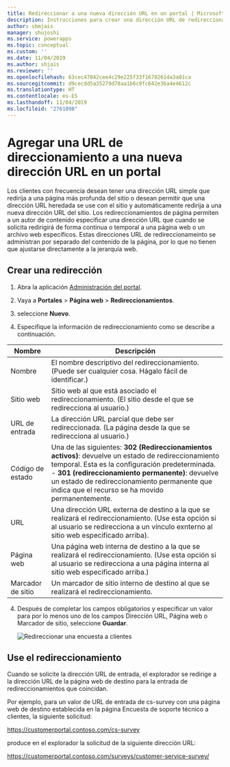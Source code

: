 ```yaml
---
title: Redireccionar a una nueva dirección URL en un portal | MicrosoftDocs
description: Instrucciones para crear una dirección URL de redireccionamiento para redirigir a un usuario a otra página en un sitio.
author: sbmjais
manager: shujoshi
ms.service: powerapps
ms.topic: conceptual
ms.custom: ''
ms.date: 11/04/2019
ms.author: shjais
ms.reviewer: ''
ms.openlocfilehash: 63cec47042cee4c29e225f33f1678261da3a01ca
ms.sourcegitcommit: d9cecdd5a35279d78aa1b6c9fc642e36a4e4612c
ms.translationtype: HT
ms.contentlocale: es-ES
ms.lasthandoff: 11/04/2019
ms.locfileid: "2761098"
---
```

# <a name="add-a-redirect-url-to-a-new-url-on-a-portal"></a>Agregar una URL de direccionamiento a una nueva dirección URL en un portal

Los clientes con frecuencia desean tener una dirección URL simple que redirija a una página más profunda del sitio o desean permitir que una dirección URL heredada se use con el sitio y automáticamente redirija a una nueva dirección URL del sitio. Los redireccionamientos de página permiten a un autor de contenido especificar una dirección URL que cuando se solicita redirigirá de forma continua o temporal a una página web o un archivo web específicos. Estas direcciones URL de redireccionameinto se administran por separado del contenido de la página, por lo que no tienen que ajustarse directamente a la jerarquía web.

## <a name="create-a-redirect"></a>Crear una redirección

1. Abra la aplicación [Administración del portal](configure-portal.md).

2. Vaya a **Portales** > **Página web** > **Redireccionamientos**.

3. seleccione **Nuevo**.

4. Especifique la información de redireccionamiento como se describe a continuación.

| Nombre        | Descripción                                                                                                                                  |
|-------------|----------------------------------------------------------------------------------------------------------------------------------------------|
| Nombre        | El nombre descriptivo del redireccionamiento. (Puede ser cualquier cosa. Hágalo fácil de identificar.)                                                              |
| Sitio web     | Sitio web al que está asociado el redireccionamiento. (El sitio desde el que se redirecciona al usuario.)                                                         |
| URL de entrada | La dirección URL parcial que debe ser redireccionada. (La página desde la que se redirecciona al usuario.)                                                            |
| Código de estado | Una de las siguientes:  **302 (Redireccionamientos activos)**: devuelve un estado de redireccionamiento temporal. Esta es la configuración predeterminada.                                               -   **301 (redireccionamiento permanente)**: devuelve un estado de redireccionamiento permanente que indica que el recurso se ha movido permanentemente.                          |
| URL         | Una dirección URL externa de destino a la que se realizará el redireccionamiento. (Use esta opción si al usuario se redirecciona a un vínculo exnterno al sitio web especificado arriba).                            |
| Página web    | Una página web interna de destino a la que se realizará el redireccionamiento. (Use esta opción si al usuario se redirecciona a una página interna al sitio web especificado arriba.) |
| Marcador de sitio | Un marcador de sitio interno de destino al que se realizará el redireccionamiento.                                                                                           |

4. Después de completar los campos obligatorios y especificar un valor para por lo menos uno de los campos Dirección URL, Página web o Marcador de sitio, seleccione **Guardar**.

    ![Redireccionar una encuesta a clientes](../media/redirect-customer-survey.png "Redireccionar una encuesta a clientes")  

## <a name="use-the-redirect"></a>Use el redireccionamiento

Cuando se solicite la dirección URL de entrada, el explorador se redirige a la dirección URL de la página web de destino para la entrada de redireccionamientos que coincidan.

Por ejemplo, para un valor de URL de entrada de cs-survey con una página web de destino establecida en la página Encuesta de soporte técnico a clientes, la siguiente solicitud:

https://customerportal.contoso.com/cs-survey

produce en el explorador la solicitud de la siguiente dirección URL:

https://customerportal.contoso.com/surveys/customer-service-survey/

